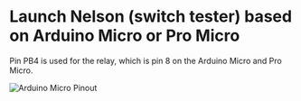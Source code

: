 # Launch Nelson (switch tester) based on Arduino Micro or Pro Micro

Pin PB4 is used for the relay, which is pin 8 on the Arduino Micro and Pro
Micro.

![Arduino Micro Pinout](https://arduino.pinout.guide/arduino_micro_pinout_and_ISP_pins.png)
